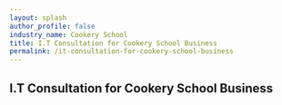 ```yaml
---
layout: splash 
author_profile: false 
industry_name: Cookery School
title: I.T Consultation for Cookery School Business
permalink: /it-consultation-for-cookery-school-business
---
```


## I.T Consultation for Cookery School Business